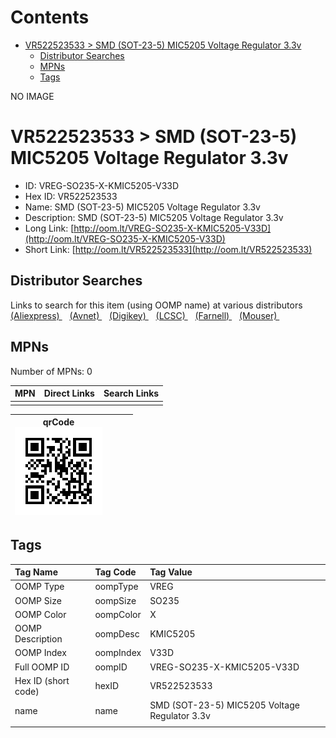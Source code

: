 



Contents
========

* [VR522523533 > SMD (SOT-23-5) MIC5205 Voltage Regulator 3.3v](#vr522523533--smd-sot-23-5-mic5205-voltage-regulator-33v)
	* [Distributor Searches](#distributor-searches)
	* [MPNs](#mpns)
	* [Tags](#tags)
  
NO IMAGE  
# VR522523533 > SMD (SOT-23-5) MIC5205 Voltage Regulator 3.3v

- ID: VREG-SO235-X-KMIC5205-V33D
- Hex ID: VR522523533
- Name: SMD (SOT-23-5) MIC5205 Voltage Regulator 3.3v
- Description: SMD (SOT-23-5) MIC5205 Voltage Regulator 3.3v
- Long Link: [http://oom.lt/VREG-SO235-X-KMIC5205-V33D](http://oom.lt/VREG-SO235-X-KMIC5205-V33D)
- Short Link: [http://oom.lt/VR522523533](http://oom.lt/VR522523533)

## Distributor Searches
  
Links to search for this item (using OOMP name) at various distributors  
[(Aliexpress) ](https://www.aliexpress.com/wholesale?SearchText=1117SMD+SOT-23-5+MIC5205+Voltage+Regulator+3.3v)&nbsp;&nbsp;&nbsp;[(Avnet) ](https://www.avnet.com/shop/us/search/SMD+SOT-23-5+MIC5205+Voltage+Regulator+3.3v)&nbsp;&nbsp;&nbsp;[(Digikey) ](https://www.digikey.co.uk/en/products/result?s=SMD+SOT-23-5+MIC5205+Voltage+Regulator+3.3v)&nbsp;&nbsp;&nbsp;[(LCSC) ](https://www.lcsc.com/search?q=SMD+SOT-23-5+MIC5205+Voltage+Regulator+3.3v)&nbsp;&nbsp;&nbsp;[(Farnell) ](https://uk.farnell.com/search?st=SMD+SOT-23-5+MIC5205+Voltage+Regulator+3.3v)&nbsp;&nbsp;&nbsp;[(Mouser) ](https://www.mouser.com/c/?q=SMD+SOT-23-5+MIC5205+Voltage+Regulator+3.3v)&nbsp;&nbsp;&nbsp;
## MPNs
  
Number of MPNs: 0  

|MPN|Direct Links|Search Links|
| :--- | :--- | :--- |
||||
  

|qrCode<br>[![](https://raw.githubusercontent.com/oomlout/oomlout_OOMP_parts_V2/main/VREG/SO235/X/KMIC5205/V33D/qrCode_140.png)](https://github.com/oomlout/oomlout_OOMP_parts_V2/tree/main/VREG/SO235/X/KMIC5205/V33D/qrCode.png)||||
| :---: | :---: | :---: | :---: |

## Tags
  

|Tag Name|Tag Code|Tag Value|
| :--- | :--- | :--- |
|OOMP Type|oompType|VREG|
|OOMP Size|oompSize|SO235|
|OOMP Color|oompColor|X|
|OOMP Description|oompDesc|KMIC5205|
|OOMP Index|oompIndex|V33D|
|Full OOMP ID|oompID|VREG-SO235-X-KMIC5205-V33D|
|Hex ID (short code)|hexID|VR522523533|
|name|name|SMD (SOT-23-5) MIC5205 Voltage Regulator 3.3v|
||||
